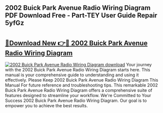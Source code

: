 ## 2002 Buick Park Avenue Radio Wiring Diagram PDF Download Free - Part-TEY User Guide Repair 5yfGz

# <h2><a href="http://dfogg2n.blite.top/?on=2002+Buick+Park+Avenue+Radio+Wiring+Diagram">🔗Download New 👉🔴 2002 Buick Park Avenue Radio Wiring Diagram</a></h2>

[![2002 Buick Park Avenue Radio Wiring Diagram download](https://i.imgur.com/lujVjoI.png)](http://dfogg2n.blite.top/?on=2002+Buick+Park+Avenue+Radio+Wiring+Diagram)
Your journey with the 2002 Buick Park Avenue Radio Wiring Diagram starts here. This manual is your comprehensive guide to understanding and using it effectively. Please Keep 2002 Buick Park Avenue Radio Wiring Diagram This Manual For future reference and troubleshooting tips. This remarkable 2002 Buick Park Avenue Radio Wiring Diagram offers a comprehensive suite of features designed to streamline your workflow. We're Committed to Your Success 2002 Buick Park Avenue Radio Wiring Diagram. Our goal is to empower you to achieve the best results.
